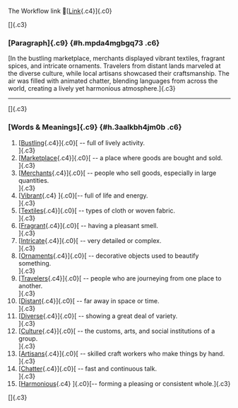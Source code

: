 The Workflow link
👏[[Link](https://www.google.com/url?q=http://www.google.com&sa=D&source=editors&ust=1760182773381753&usg=AOvVaw1IjsN5-9TAX7yMNytR-hDP){.c4}]{.c0}

[]{.c3}

### [Paragraph]{.c9} {#h.mpda4mgbgq73 .c6}

[In the bustling marketplace, merchants displayed vibrant textiles,
fragrant spices, and intricate ornaments. Travelers from distant lands
marveled at the diverse culture, while local artisans showcased their
craftsmanship. The air was filled with animated chatter, blending
languages from across the world, creating a lively yet harmonious
atmosphere.]{.c3}

------------------------------------------------------------------------

[]{.c3}

### [Words & Meanings]{.c9} {#h.3aalkbh4jm0b .c6}

1.  [[Bustling](https://www.google.com/url?q=http://www.google.com&sa=D&source=editors&ust=1760182773383043&usg=AOvVaw0dicrBw9FLuFo1yIOb6rxP){.c4}]{.c0}[ --
    full of lively activity.\
    ]{.c3}
2.  [[Marketplace](https://www.google.com/url?q=http://www.google.com&sa=D&source=editors&ust=1760182773383295&usg=AOvVaw2FXfj_UfLX74ZOdICvKdyH){.c4}]{.c0}[ --
    a place where goods are bought and sold.\
    ]{.c3}
3.  [[Merchants](https://www.google.com/url?q=http://www.google.com&sa=D&source=editors&ust=1760182773383558&usg=AOvVaw0EOkgHjxLj9-DZ_RwWS3Wh){.c4}]{.c0}[ --
    people who sell goods, especially in large quantities.\
    ]{.c3}
4.  [[Vibrant](https://www.google.com/url?q=http://www.google.com&sa=D&source=editors&ust=1760182773383877&usg=AOvVaw1kiVpGK4AKBk5qydznqIYY){.c4}
    ]{.c0}[-- full of life and energy.\
    ]{.c3}
5.  [[Textiles](https://www.google.com/url?q=http://www.google.com&sa=D&source=editors&ust=1760182773384095&usg=AOvVaw2UGQTO70FEavUWXPKtU0RE){.c4}]{.c0}[ --
    types of cloth or woven fabric.\
    ]{.c3}
6.  [[Fragrant](https://www.google.com/url?q=http://www.google.com&sa=D&source=editors&ust=1760182773384318&usg=AOvVaw0Xyfd65ERfra5kXQPR-sry){.c4}]{.c0}[ --
    having a pleasant smell.\
    ]{.c3}
7.  [[Intricate](https://www.google.com/url?q=http://www.google.com&sa=D&source=editors&ust=1760182773384554&usg=AOvVaw2fCZRem17aVoZbq1wWOyV4){.c4}]{.c0}[ --
    very detailed or complex.\
    ]{.c3}
8.  [[Ornaments](https://www.google.com/url?q=http://www.google.com&sa=D&source=editors&ust=1760182773384797&usg=AOvVaw3ZtlsTf5FXYF7N460HS-s0){.c4}]{.c0}[ --
    decorative objects used to beautify something.\
    ]{.c3}
9.  [[Travelers](https://www.google.com/url?q=http://www.google.com&sa=D&source=editors&ust=1760182773385013&usg=AOvVaw0RdgFosKNY68Kb5gLOxmnU){.c4}]{.c0}[ --
    people who are journeying from one place to another.\
    ]{.c3}
10. [[Distant](https://www.google.com/url?q=http://www.google.com&sa=D&source=editors&ust=1760182773385304&usg=AOvVaw1wY39f2YfDfWuUHu2Ei0nQ){.c4}]{.c0}[ --
    far away in space or time.\
    ]{.c3}
11. [[Diverse](https://www.google.com/url?q=http://www.google.com&sa=D&source=editors&ust=1760182773385573&usg=AOvVaw2O7c-p5twBXxf22bTLUG9x){.c4}]{.c0}[ --
    showing a great deal of variety.\
    ]{.c3}
12. [[Culture](https://www.google.com/url?q=http://www.google.com&sa=D&source=editors&ust=1760182773385848&usg=AOvVaw1zStPu0b3jpTy7SCPUYysw){.c4}]{.c0}[ --
    the customs, arts, and social institutions of a group.\
    ]{.c3}
13. [[Artisans](https://www.google.com/url?q=http://www.google.com&sa=D&source=editors&ust=1760182773386164&usg=AOvVaw0UZa6gC9yQECv2l-ny_Os7){.c4}]{.c0}[ --
    skilled craft workers who make things by hand.\
    ]{.c3}
14. [[Chatter](https://www.google.com/url?q=http://www.google.com&sa=D&source=editors&ust=1760182773386418&usg=AOvVaw289MWBtDz0CTtnB53PnyD_){.c4}]{.c0}[ --
    fast and continuous talk.\
    ]{.c3}
15. [[Harmonious](https://www.google.com/url?q=http://www.google.com&sa=D&source=editors&ust=1760182773386710&usg=AOvVaw3JQCXuDi6vMbRP8MOR7NbE){.c4}
    ]{.c0}[-- forming a pleasing or consistent whole.]{.c3}

[]{.c3}
